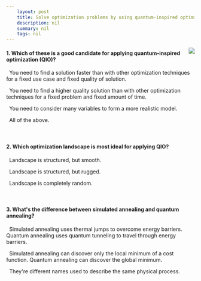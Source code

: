 ```yaml
---
    layout: post
    title: Solve optimization problems by using quantum-inspired optimization 
    description: nil
    summary: nil
    tags: nil
---
```



 <a target="_blank" href="https://docs.microsoft.com/en-us/learn/modules/solve-quantum-inspired-optimization-problems/6-knowledge-check/"><i class="fas fa-external-link-alt"></i> </a>
 <img align="right" src="https://docs.microsoft.com/en-us/learn/achievements/quantum/solve-quantum-inspired-optimization-problems.svg">
####  1. Which of these is a good candidate for applying quantum-inspired optimization (QIO)?


<i class='far fa-square'></i> &nbsp;&nbsp;You need to find a solution faster than with other optimization techniques for a fixed use case and fixed quality of solution.

<i class='far fa-square'></i> &nbsp;&nbsp;You need to find a higher quality solution than with other optimization techniques for a fixed problem and fixed amount of time.

<i class='far fa-square'></i> &nbsp;&nbsp;You need to consider many variables to form a more realistic model.

<i class='fas fa-check-square' style='color: Dodgerblue;'></i> &nbsp;&nbsp;All of the above.
<br />
<br />
<br />

####  2. Which optimization landscape is most ideal for applying QIO?


<i class='far fa-square'></i> &nbsp;&nbsp;Landscape is structured, but smooth.

<i class='fas fa-check-square' style='color: Dodgerblue;'></i> &nbsp;&nbsp;Landscape is structured, but rugged.

<i class='far fa-square'></i> &nbsp;&nbsp;Landscape is completely random.
<br />
<br />
<br />

####  3. What's the difference between simulated annealing and quantum annealing?


<i class='fas fa-check-square' style='color: Dodgerblue;'></i> &nbsp;&nbsp;Simulated annealing uses thermal jumps to overcome energy barriers. Quantum annealing uses quantum tunneling to travel through energy barriers.

<i class='far fa-square'></i> &nbsp;&nbsp;Simulated annealing can discover only the local minimum of a cost function. Quantum annealing can discover the global minimum.

<i class='far fa-square'></i> &nbsp;&nbsp;They're different names used to describe the same physical process.
<br />
<br />
<br />
